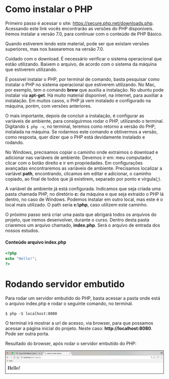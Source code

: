 # Como instalar o PHP

Primeiro passo é acessar o site: <https://secure.php.net/downloads.php>. 
Acessando este link vocês encontrarão as versões do PHP disponíveis. 
Iremos instalar a versão 7.0, para continuar com o conteúdo de PHP Básico.

Quando estiverem lendo este material, pode ser que existam versões superiores, mas nos basearemos na versão 7.0.

Cuidado com o download. É necessário verificar o sistema operacional que estão utilizando. 
Baixem o arquivo, de acordo com o sistema da máquina que estiverem utilizando.

É possível instalar o PHP, por terminal de comando, basta pesquisar como instalar o PHP no sistema operacional que estiverem utilizando. 
No Mac, por exemplo, tem o comando **brew** que auxilia a instalação. No ubuntu pode instalar via **apt-get**. 
Há muito material disponível, na internet, para auxiliar a instalação. 
Em muitos casos, o PHP já vem instalado e configurado na máquina, porém, com versões anteriores.

O mais importante, depois de concluir a instalação, é configurar as variáveis de ambiente, para consiguirmos rodar o PHP, utilizando o terminal. 
Digitando `$ php -v`, no terminal, teremos como retorno a versão do PHP, instalada na máquina. 
Se rodarmos este comando e obtivermos a versão, como resposta, quer dizer que o PHP está devidamente instalado e rodando.

No Windows, precisamos copiar o caminho onde extraimos o download e adicionar nas variáveis de ambiente. 
Devemos ir em: meu computador, clicar com o botão direito e ir em propriedades. Em configurações avançadas encontraremos as variáveis de ambiente. 
Precisamos localizar a variável **path**, encontrando, clicamos em editar e adicionar, o caminho copiado, ao final de todos que já existirem, separado por ponto e vírgula(;).

A variável de ambiente já está configurada. Indicamos que seja criada uma pasta chamada PHP, no diretório **c:** da máquina e que seja extraído o PHP lá dentro, no caso de Windows. 
Podemos instalar em outro local, mas este é o local mais utilizado. O path seria **c:\php**, caso utilizem este caminho.

O próximo passo será criar uma pasta que abrigará todos os arquivos do projeto, que iremos desenvolver, durante o curso.
Dentro desta pasta criaremos um arquivo chamado, **index.php**. Será o arquivo de entrada dos nossos estudos.

#### Conteúdo arquivo index.php

```php
<?php
echo "Hello!";
?>
```

# Rodando servidor embutido

Para rodar um servidor embutido do PHP, basta acessar a pasta onde está o arquivo index.php e rodar o seguinte comando, no terminal.

`$ php -S localhost:8080`

O terminal irá  mostrar a url de acesso, via browser, para que possamos acessar a página inicial do projeto. 
Neste caso: **http://localhost:8080**. Pode ser outra porta.

Resultado do browser, após rodar o servidor embutido do PHP:

![index_hello](./images/index_hello.png "index_hello")